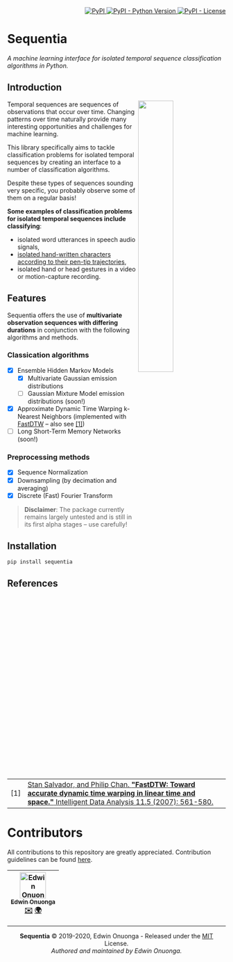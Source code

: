 <div align="right">
  <a href="https://pypi.org/project/sequentia/">
    <img src="https://img.shields.io/pypi/v/sequentia?style=flat-square" alt="PyPI"/>
  </a>
  <a href="https://pypi.org/project/sequentia/">
    <img src="https://img.shields.io/pypi/pyversions/sequentia?style=flat-square" alt="PyPI - Python Version"/>
  </a>
  <a href="https://raw.githubusercontent.com/eonu/sequentia/master/LICENSE">
    <img src="https://img.shields.io/pypi/l/sequentia?style=flat-square" alt="PyPI - License"/>
  </a>
</div>

# Sequentia

_A machine learning interface for isolated temporal sequence classification algorithms in Python._

## Introduction

<img src="https://i.ibb.co/gPymgs4/classifier.png" width="40%" align="right"></img>

Temporal sequences are sequences of observations that occur over time. Changing patterns over time naturally provide many interesting opportunities and challenges for machine learning.

This library specifically aims to tackle classification problems for isolated temporal sequences by creating an interface to a number of classification algorithms.

Despite these types of sequences sounding very specific, you probably observe some of them on a regular basis!

**Some examples of classification problems for isolated temporal sequences include classifying**:

- isolated word utterances in speech audio signals,
- [isolated hand-written characters according to their pen-tip trajectories](./examples/Pen-Tip%20Trajectories%20(Example).ipynb),
- isolated hand or head gestures in a video or motion-capture recording.

## Features

Sequentia offers the use of **multivariate observation sequences with differing durations** in conjunction with the following algorithms and methods.

### Classication algorithms

- [x] Ensemble Hidden Markov Models
  - [x] Multivariate Gaussian emission distributions
  - [ ] Gaussian Mixture Model emission distributions (soon!)
- [x] Approximate Dynamic Time Warping k-Nearest Neighbors (implemented with [FastDTW](https://github.com/slaypni/fastdtw) – also see [[1]](#references))
- [ ] Long Short-Term Memory Networks (soon!)

### Preprocessing methods

- [x] Sequence Normalization
- [x] Downsampling (by decimation and averaging)
- [x] Discrete (Fast) Fourier Transform

> **Disclaimer**: The package currently remains largely untested and is still in its first alpha stages – use carefully!

## Installation

```
pip install sequentia
```

## References

<table><tbody><tr><td>[1]</td><td><a href="https://pdfs.semanticscholar.org/05a2/0cde15e172fc82f32774dd0cf4fe5827cad2.pdf">Stan Salvador, and Philip Chan. <b>"FastDTW: Toward accurate dynamic time  warping in linear time and space."</b> Intelligent Data Analysis 11.5  (2007): 561-580.</a></td></tr></tbody></table>

# Contributors

All contributions to this repository are greatly appreciated. Contribution guidelines can be found [here](/CONTRIBUTING.md).

<table>
	<thead>
		<tr>
			<th align="center">
                <a href="https://github.com/eonu">
                <img src="https://avatars0.githubusercontent.com/u/24795571?s=460&v=4" alt="Edwin Onuonga" width="60px">
                <br/><sub><b>Edwin Onuonga</b></sub>
                </a>
                <br/>
                <a href="mailto:ed@eonu.net">✉️</a>
                <a href="https://eonu.net">🌍</a>
			</th>
			<!-- Add more <th></th> blocks for more contributors -->
		</tr>
	</thead>
</table>

---

<p align="center">
  <b>Sequentia</b> &copy; 2019-2020, Edwin Onuonga - Released under the <a href="https://opensource.org/licenses/MIT">MIT</a> License.<br/>
  <em>Authored and maintained by Edwin Onuonga.</em>
</p>